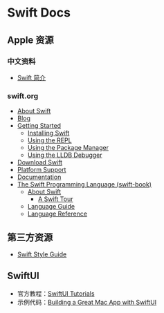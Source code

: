# Swift Docs

## Apple 资源

### 中文资料

- [Swift 简介](https://developer.apple.com/cn/swift/)

### swift.org

- [About Swift](https://www.swift.org/about/)
- [Blog](https://www.swift.org/blog/)
- [Getting Started](https://www.swift.org/getting-started/)
  - [Installing Swift](https://www.swift.org/getting-started/#installing-swift)
  - [Using the REPL](https://www.swift.org/getting-started/#using-the-repl)
  - [Using the Package Manager](https://www.swift.org/getting-started/#using-the-package-manager)
  - [Using the LLDB Debugger](https://www.swift.org/getting-started/#using-the-lldb-debugger)
- [Download Swift](https://www.swift.org/download/)
- [Platform Support](https://www.swift.org/platform-support/)
- [Documentation](https://www.swift.org/documentation/)
- [The Swift Programming Language (swift-book)](https://docs.swift.org/swift-book/)
  - [About Swift](https://docs.swift.org/swift-book/)
    - [A Swift Tour](https://docs.swift.org/swift-book/GuidedTour/GuidedTour.html)
  - [Language Guide](https://docs.swift.org/swift-book/LanguageGuide/TheBasics.html)
  - [Language Reference](https://docs.swift.org/swift-book/ReferenceManual/AboutTheLanguageReference.html)

## 第三方资源

- [Swift Style Guide](https://google.github.io/swift/)

## SwiftUI

- 官方教程：[SwiftUI Tutorials](https://developer.apple.com/tutorials/swiftui)
- 示例代码：[Building a Great Mac App with SwiftUI](https://developer.apple.com/documentation/swiftui/building_a_great_mac_app_with_swiftui)

